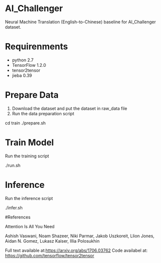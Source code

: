 # AI_Challenger

Neural Machine Translation (English-to-Chinese) baseline for AI_Challenger dataset.

# Requirenments

- python 2.7
- TensorFlow 1.2.0
- tensor2tensor
- jieba 0.39

# Prepare Data
1. Download the dataset and put the dataset in raw_data file
2. Run the data preparation script

cd train
./prepare.sh

# Train Model
Run the training script

./run.sh 


# Inference
Run the inference script

./infer.sh 


#References

Attention Is All You Need

Ashish Vaswani, Noam Shazeer, Niki Parmar, Jakob Uszkoreit, Llion Jones, Aidan N. Gomez, Lukasz Kaiser, Illia Polosukhin

Full text available at:https://arxiv.org/abs/1706.03762
Code availabel at: https://github.com/tensorflow/tensor2tensor

